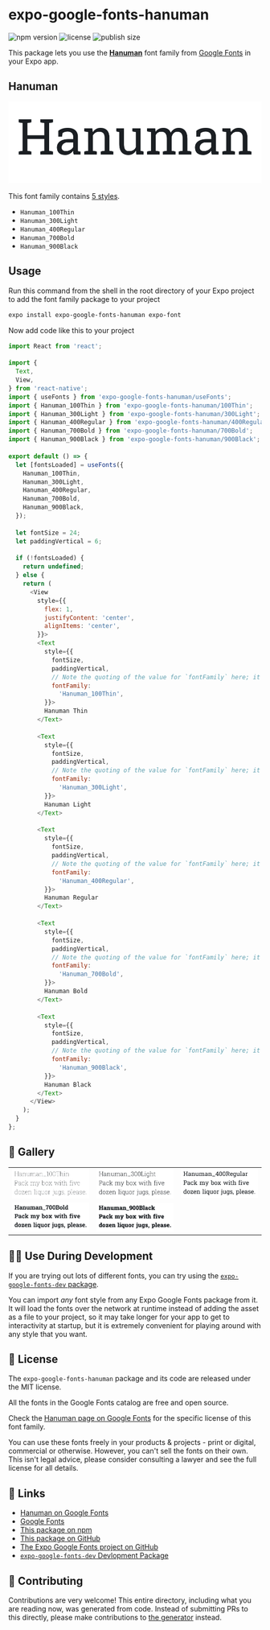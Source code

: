 # expo-google-fonts-hanuman

![npm version](https://flat.badgen.net/npm/v/expo-google-fonts-hanuman)
![license](https://flat.badgen.net/github/license/expo/google-fonts)
![publish size](https://flat.badgen.net/packagephobia/install/expo-google-fonts-hanuman)

This package lets you use the [**Hanuman**](https://fonts.google.com/specimen/Hanuman) font family from [Google Fonts](https://fonts.google.com/) in your Expo app.

## Hanuman

![Hanuman](./font-family.png)

This font family contains [5 styles](#-gallery).

- `Hanuman_100Thin`
- `Hanuman_300Light`
- `Hanuman_400Regular`
- `Hanuman_700Bold`
- `Hanuman_900Black`

## Usage

Run this command from the shell in the root directory of your Expo project to add the font family package to your project
```sh
expo install expo-google-fonts-hanuman expo-font
```

Now add code like this to your project
```js
import React from 'react';

import {
  Text,
  View,
} from 'react-native';
import { useFonts } from 'expo-google-fonts-hanuman/useFonts';
import { Hanuman_100Thin } from 'expo-google-fonts-hanuman/100Thin';
import { Hanuman_300Light } from 'expo-google-fonts-hanuman/300Light';
import { Hanuman_400Regular } from 'expo-google-fonts-hanuman/400Regular';
import { Hanuman_700Bold } from 'expo-google-fonts-hanuman/700Bold';
import { Hanuman_900Black } from 'expo-google-fonts-hanuman/900Black';

export default () => {
  let [fontsLoaded] = useFonts({
    Hanuman_100Thin,
    Hanuman_300Light,
    Hanuman_400Regular,
    Hanuman_700Bold,
    Hanuman_900Black,
  });

  let fontSize = 24;
  let paddingVertical = 6;

  if (!fontsLoaded) {
    return undefined;
  } else {
    return (
      <View
        style={{
          flex: 1,
          justifyContent: 'center',
          alignItems: 'center',
        }}>
        <Text
          style={{
            fontSize,
            paddingVertical,
            // Note the quoting of the value for `fontFamily` here; it expects a string!
            fontFamily:
              'Hanuman_100Thin',
          }}>
          Hanuman Thin
        </Text>

        <Text
          style={{
            fontSize,
            paddingVertical,
            // Note the quoting of the value for `fontFamily` here; it expects a string!
            fontFamily:
              'Hanuman_300Light',
          }}>
          Hanuman Light
        </Text>

        <Text
          style={{
            fontSize,
            paddingVertical,
            // Note the quoting of the value for `fontFamily` here; it expects a string!
            fontFamily:
              'Hanuman_400Regular',
          }}>
          Hanuman Regular
        </Text>

        <Text
          style={{
            fontSize,
            paddingVertical,
            // Note the quoting of the value for `fontFamily` here; it expects a string!
            fontFamily:
              'Hanuman_700Bold',
          }}>
          Hanuman Bold
        </Text>

        <Text
          style={{
            fontSize,
            paddingVertical,
            // Note the quoting of the value for `fontFamily` here; it expects a string!
            fontFamily:
              'Hanuman_900Black',
          }}>
          Hanuman Black
        </Text>
      </View>
    );
  }
};

```

## 🔡 Gallery


||||
|-|-|-|
|![Hanuman_100Thin](.//100Thin/Hanuman_100Thin.ttf.png)|![Hanuman_300Light](.//300Light/Hanuman_300Light.ttf.png)|![Hanuman_400Regular](.//400Regular/Hanuman_400Regular.ttf.png)||
|![Hanuman_700Bold](.//700Bold/Hanuman_700Bold.ttf.png)|![Hanuman_900Black](.//900Black/Hanuman_900Black.ttf.png)|||


## 👩‍💻 Use During Development

If you are trying out lots of different fonts, you can try using the [`expo-google-fonts-dev` package](https://github.com/freeboub/google-fonts/tree/master/font-packages/dev#readme).

You can import *any* font style from any Expo Google Fonts package from it. It will load the fonts
over the network at runtime instead of adding the asset as a file to your project, so it may take longer
for your app to get to interactivity at startup, but it is extremely convenient
for playing around with any style that you want.

## 📖 License

The `expo-google-fonts-hanuman` package and its code are released under the MIT license.

All the fonts in the Google Fonts catalog are free and open source.

Check the [Hanuman page on Google Fonts](https://fonts.google.com/specimen/Hanuman) for the specific license of this font family.

You can use these fonts freely in your products & projects - print or digital, commercial or otherwise. However, you can't sell the fonts on their own. This isn't legal advice, please consider consulting a lawyer and see the full license for all details.

## 🔗 Links

- [Hanuman on Google Fonts](https://fonts.google.com/specimen/Hanuman)
- [Google Fonts](https://fonts.google.com/)
- [This package on npm](https://www.npmjs.com/package/expo-google-fonts-hanuman)
- [This package on GitHub](https://github.com/freeboub/google-fonts/tree/master/font-packages/hanuman)
- [The Expo Google Fonts project on GitHub](https://github.com/freeboub/google-fonts)
- [`expo-google-fonts-dev` Devlopment Package](https://github.com/freeboub/google-fonts/tree/master/font-packages/dev)

## 🤝 Contributing

Contributions are very welcome! This entire directory, including what you are reading now, was generated from code. Instead of submitting PRs to this directly, please make contributions to [the generator](https://github.com/freeboub/google-fonts/tree/master/packages/generator) instead.
